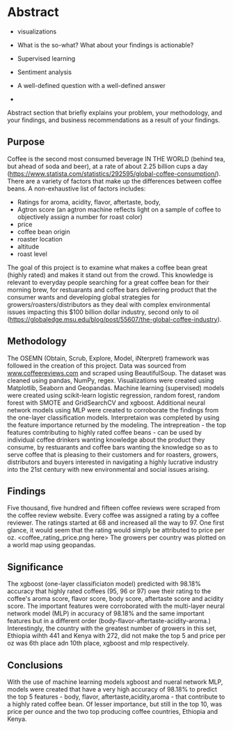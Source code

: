 # Abstract
- visualizations
- What is the so-what?  What about your findings is actionable?
- Supervised learning
- Sentiment analysis

- A well-defined question with a well-defined answer
- 
Abstract section that briefly explains your problem, your methodology, and your findings, and business recommendations as a result of your findings.

## Purpose

Coffee is the second most consumed beverage IN THE WORLD (behind tea, but ahead of soda and beer), at a rate of about 2.25 billion cups a day (https://www.statista.com/statistics/292595/global-coffee-consumption/).  There are a variety of factors that make up the differences between coffee beans.  A non-exhaustive list of factors includes:
 - Ratings for aroma, acidity, flavor, aftertaste, body, 
 - Agtron score (an agtron machine reflects light on a sample of coffee to objectively assign a number for roast color)  
 - price
 - coffee bean origin
 - roaster location
 - altitude
 - roast level
 
The goal of this project is to examine what makes a coffee bean great (highly rated) and makes it stand out from the crowd.  This knowledge is relevant to everyday people searching for a great coffee bean for their morning brew, for restuarants and coffee bars delivering product that the consumer wants and developing global strategies for growers/roasters/distributors as they deal with complex environmental issues impacting this $100 billion dollar industry, second only to oil (https://globaledge.msu.edu/blog/post/55607/the-global-coffee-industry). 
  
 
## Methodology

The OSEMN (Obtain, Scrub, Explore, Model, iNterpret) framework was followed in the creation of this project.  Data was sourced from www.coffeereviews.com and scraped using BeautifulSoup. The dataset was cleaned using pandas, NumPy, regex.  Visualizations were created using Matplotlib, Seaborn and Geopandas.  Machine learning (supervised) models were created using scikit-learn logistic regression, random forest, random forest with SMOTE and GridSearchCV and xgboost.  Additional neural network models using MLP were created to corroborate the findings from the one-layer classification models.  Interpretaion was completed by using the feature importance returned by the modeling.  The intrepreation - the top features comtributing to highly rated coffee beans - can be used by individual coffee drinkers wanting knowledge about the product they consume, by restuarants and coffee bars wanting the knowledge so as to serve coffee that is pleasing to their customers and for roasters, growers, distributors and buyers interested in navigating a highly lucrative industry into the 21st century with new environmental and social issues arising.

## Findings

Five thousand, five hundred and fifteen coffee reviews were scraped from the coffee review website.  Every coffee was assigned a rating by a coffee reviewer. The ratings started at 68 and increased all the way to 97.  One first glance, it would seem that the rating would simply be attributed to price per oz.  <coffee_rating_price.png here>  The growers per country was plotted on a world map using geopandas.  



## Significance

The xgboost (one-layer classificiaton model) predicted with 98.18% accuracy that highly rated coffees (95, 96 or 97) owe their rating to the coffee's aroma score, flavor score, body score, aftertaste score and acidity score.  The important features were corroborated with the multi-layer neural network model (MLP) in accuracy of 98.18% and the same important features but in a different order (body-flavor-aftertaste-acidity-aroma.)  Interestingly, the country with the greatest number of growers in this set, Ethiopia wihth 441 and Kenya with 272, did not make the top 5 and price per oz was 6th place adn 10th place, xgboost and mlp respectively. 

## Conclusions
With the use of machine learning models xgboost and nueral network MLP, models were created that have a very high accuracy of 98.18% to predict the top 5 features - body, flavor, aftertaste,acidity,aroma -  that contribute to a highly rated coffee bean. Of lesser importance, but still in the top 10, was price per ounce and the two top producing coffee countries, Ethiopia and Kenya. 
